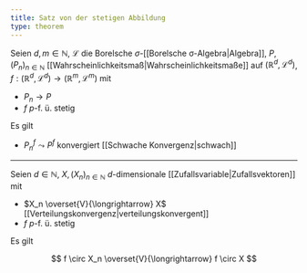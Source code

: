 ```yaml
---
title: Satz von der stetigen Abbildung
type: theorem
---
```


Seien $d, m \in \mathbb{N}$, $\mathcal{L}$ die Borelsche $\sigma$-[[Borelsche σ-Algebra|Algebra]], $P, (P_n)_{n \in \mathbb{N}}$ [[Wahrscheinlichkeitsmaß|Wahrscheinlichkeitsmaße]] auf $(\mathbb{R}^d, \mathcal{L}^d)$, $f : (\mathbb{R}^d, \mathcal{L}^d) \to (\mathbb{R}^m, \mathcal{L}^m)$ mit
- $P_n \to P$
- $f$ $p$-f. ü. stetig

Es gilt
- $P_n^f \leadsto P^f$ konvergiert [[Schwache Konvergenz|schwach]]

---

Seien $d \in \mathbb{N}$, $X, (X_n)_{n \in \mathbb{N}}$ $d$-dimensionale [[Zufallsvariable|Zufallsvektoren]] mit
- $X_n \overset{V}{\longrightarrow} X$ [[Verteilungskonvergenz|verteilungskonvergent]]
- $f$ $p$-f. ü. stetig

Es gilt

$$
	f \circ X_n \overset{V}{\longrightarrow} f \circ X
$$
